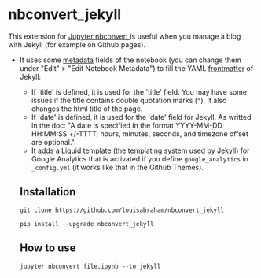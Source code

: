 # nbconvert_jekyll

This extension for [Jupyter nbconvert ](https://github.com/jupyter/nbconvert) is useful when you manage a blog with Jekyll (for example on Github pages).

* It uses some [metadata](https://nbformat.readthedocs.io/en/latest/format_description.html#metadata) fields of the notebook (you can change them under "Edit" > "Edit Notebook Metadata") to fill the YAML [frontmatter](https://jekyllrb.com/docs/frontmatter/) of Jekyll:
  - If 'title' is defined, it is used for the 'title' field. You may have some issues if the title contains double quotation marks (`"`). It also changes the html title of the page.
  - If 'date' is defined, it is used for the 'date' field for Jekyll. As writted in the doc: "A date is specified in the format YYYY-MM-DD HH:MM:SS +/-TTTT; hours, minutes, seconds, and timezone offset are optional.".
  
  * It adds a Liquid template (the templating system used by Jekyll) for Google Analytics that is activated if you define `google_analytics` in `_config.yml` (it works like that in the Github Themes).

  ## Installation
    
  `git clone https://github.com/louisabraham/nbconvert_jekyll`
  
  `pip install --upgrade nbconvert_jekyll`
  
  ## How to use
  
  `jupyter nbconvert file.ipynb --to jekyll`
  